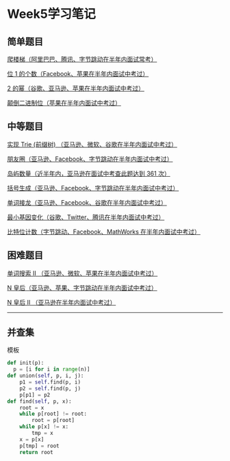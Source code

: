 Week5学习笔记
=============
简单题目
--------
[爬楼梯（阿里巴巴、腾讯、字节跳动在半年内面试常考）](https://leetcode-cn.com/problems/climbing-stairs/)

[位 1 的个数（Facebook、苹果在半年内面试中考过）](https://leetcode-cn.com/problems/number-of-1-bits/)

[2 的幂（谷歌、亚马逊、苹果在半年内面试中考过）](https://leetcode-cn.com/problems/power-of-two/)

[颠倒二进制位（苹果在半年内面试中考过）](https://leetcode-cn.com/problems/reverse-bits/)

中等题目
--------
[实现 Trie (前缀树) （亚马逊、微软、谷歌在半年内面试中考过）](https://leetcode-cn.com/problems/implement-trie-prefix-tree/#/description)

[朋友圈（亚马逊、Facebook、字节跳动在半年内面试中考过）](https://leetcode-cn.com/problems/friend-circles/)

[岛屿数量（近半年内，亚马逊在面试中考查此题达到 361 次）](https://leetcode-cn.com/problems/number-of-islands/)

[括号生成（亚马逊、Facebook、字节跳动在半年内面试中考过）](https://leetcode-cn.com/problems/generate-parentheses/)

[单词接龙（亚马逊、Facebook、谷歌在半年内面试中考过）](https://leetcode-cn.com/problems/word-ladder/)

[最小基因变化（谷歌、Twitter、腾讯在半年内面试中考过）](https://leetcode-cn.com/problems/minimum-genetic-mutation/)

[比特位计数（字节跳动、Facebook、MathWorks 在半年内面试中考过）](https://leetcode-cn.com/problems/counting-bits/description/)

困难题目
--------
[单词搜索 II （亚马逊、微软、苹果在半年内面试中考过）](https://leetcode-cn.com/problems/word-search-ii/)

[N 皇后（亚马逊、苹果、字节跳动在半年内面试中考过）](https://leetcode-cn.com/problems/n-queens/)

[N 皇后 II （亚马逊在半年内面试中考过）](https://leetcode-cn.com/problems/n-queens-ii/description/)
***
并查集
-------------
模板

```py
def init(p): 
  p = [i for i in range(n)] 
def union(self, p, i, j): 
	p1 = self.find(p, i) 
	p2 = self.find(p, j) 
	p[p1] = p2  
def find(self, p, x): 
	root = x 
	while p[root] != root: 
		root = p[root] 
	while p[x] != x:
		tmp = x
    x = p[x]
    p[tmp] = root 
	return root
```
